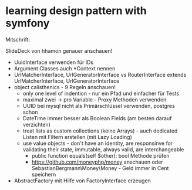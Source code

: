 # learning design pattern with symfony

Mitschrift:

SlideDeck von hhamon genauer anschauen!

- UuidInterface verwenden für IDs
- Argument Classes auch *Context nennen
- UrlMatcherInterface, UrlGeneratorInterface vs RouterInterface extends UrlMatcherInterface, UrlGeneratorInterface
- object calisthenics - 9 Regeln anschauen!
    - only one level of indention - nur ein Pfad und einfacher für Tests
    - maximal zwei -> pro Variable - Proxy Methoden verwenden
    - UUID bei mysql nicht als Primärschlüssel verwenden, postgres schon
    - DateTime immer besser als Boolean Fields (am besten darauf verzichten)
    - treat lists as custom collections (keine Arrays) - auch dedicated Listen mit Filtern erstellen (mit Lazy Loading)
    - use value objects - don't have an identity, are responsinve for validating their state, immutable, always valid, are interchangeable
        - public function equals(self $other): bool Methode prüfen
        - https://github.com/moneyphp/money anschauen oder SebastianBergmann\Money\Money - Geld immer in Cent speichern
- AbstractFactory mit Hilfe von FactoryInterface erzeugen

